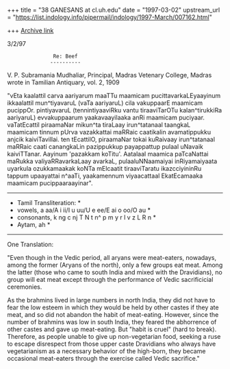 +++
title = "38 GANESANS at cl.uh.edu"
date = "1997-03-02"
upstream_url = "https://list.indology.info/pipermail/indology/1997-March/007162.html"

+++
[Archive link](https://list.indology.info/pipermail/indology/1997-March/007162.html)


3/2/97

                   Re: Beef
                  ----------

V. P. Subramania Mudhaliar, Principal, Madras Vetenary College, Madras
wrote in Tamilian Antiquary, vol. 2, 1909

"vEta kaalattil carva aariyarum maaTTu maamicam pucittavarkaLEyaayinum
ikkaalattil mun^tiyavaruL (vaTa aariyaruL) cila vakuppaarE maamicam
pucippOr. pintiyavaruL (tennintiyaaviRku vantu tiraaviTarOTu kalan^tirukkiRa
aariyaruL) evvakuppaarum yaakavaayilaaka anRi maamicam puciyaar. vaTatEcattil
piraamaNar mikun^ta tiraLaay irun^tatanaal taangkaL maamicam tinnum pUrva
vazakkattai maRRaic caatikalin avamatippukku anjcik kaiviTavillai.
ten tEcattilO, piraamaNar tokai kuRaivaay irun^tatanaal maRRaic caati 
canangkaLin pazippukkup payappattup pulaal uNavaik kaiviTTanar. Aayinum
'pazakkam koTitu'. Aatalaal maamica paTcaNattai maRukka valiyaRRavarkaLaay
avarkaL, pulaaluNNaamaiyai inRiyamaiyaata uyarkula ozukkamaakak koNTa
mElcaatit tiraaviTaratu ikazcciyininRu tappum upaayattai n^aaTi, yaakamennum
viyaacattaal EkatEcamaaka maamicam pucippaaraayinar".

******************************************************
* Tamil Transliteration:                             *
* vowels, a aa/A i ii/I u uu/U e ee/E ai o oo/O au   *
* consonants, k ng c nj T N t n^ p m y r l v z L R n *
* Aytam, ah                                          *
******************************************************


One Translation:


"Even though in the Vedic period, all aryans were meat-eaters, nowadays,
among the former (Aryans of the north), only a few groups eat meat. Among the
latter (those who came to south India and mixed with the Dravidians), no
group will eat meat except through the performance of Vedic sacrificicial
ceremonies. 

As the brahmins lived in large numbers in north India, they did not have to
fear the low esteem in which they would be held by other castes if they ate
meat, and so did not abandon the habit of meat-eating. However, since the
number of brahmins was low in south India, they feared the abhorrence 
of other castes and gave up meat-eating. But "habit is cruel" (hard to break).
Therefore, as people unable to give up non-vegetarian food, seeking a ruse 
to escape disrespect from those upper caste Dravidians who always have 
vegetarianism as a necessary behavior of the high-born, they became 
occasional meat-eaters through the exercise called Vedic sacrifice."








